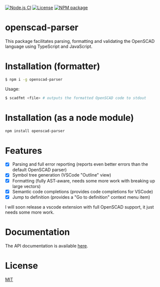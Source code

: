 [![Node.js CI](https://github.com/alufers/openscad-parser/workflows/Node.js%20CI/badge.svg)](https://github.com/alufers/openscad-parser/actions?query=workflow%3A%22Node.js+CI%22)
[![License](https://img.shields.io/github/license/alufers/openscad-parser)](https://github.com/alufers/openscad-parser/blob/master/LICENSE.md)
[![NPM package](https://badge.fury.io/js/openscad-parser.svg)](https://www.npmjs.com/package/openscad-parser)

# openscad-parser

This package facilitates parsing, formatting and validating the OpenSCAD language using TypeScript and JavaScript.

# Installation (formatter)

```sh
$ npm i -g openscad-parser
```

Usage:
```sh
$ scadfmt <file> # outputs the formatted OpenSCAD code to stdout
```

# Installation (as a node module)

```sh
npm install openscad-parser
```

# Features

- [x] Parsing and full error reporting (reports even better errors than the default OpenSCAD parser)
- [x] Symbol tree generation (VSCode "Outline" view)
- [x] Formatting (fully AST-aware, needs some more work with breaking up large vectors)
- [x] Semantic code completions (provides code completions for VSCode)
- [x] Jump to definition (provides a "Go to definition" context menu item)

I will soon release a vscode extension with full OpenSCAD support, it just needs some more work.

# Documentation

The API documentation is available [here](https://alufers.github.io/openscad-parser/).

# License

[MIT](https://github.com/alufers/openscad-parser/blob/master/LICENSE.md)
